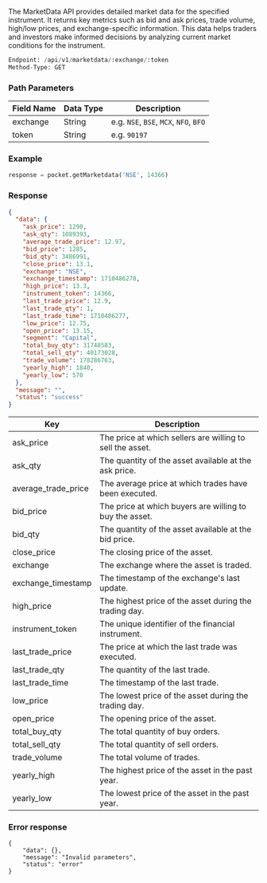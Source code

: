 <!-- ## Get Market Data -->
The MarketData API provides detailed market data for the specified instrument. It returns key metrics such as bid and ask prices, trade volume, high/low prices, and exchange-specific information. This data helps traders and investors make informed decisions by analyzing current market conditions for the instrument.

```python
Endpoint: /api/v1/marketdata/:exchange/:token
Method-Type: GET
```


### Path Parameters
| Field Name | Data Type | Description                           |
|------------|-----------|---------------------------------------|
| exchange   | String    | e.g. `NSE`, `BSE`, `MCX`, `NFO`, `BFO`    |
| token      | String    | e.g. `90197`                            |


### Example
```python
response = pocket.getMarketdata('NSE', 14366)
```


### Response
```json
{
  "data": {
    "ask_price": 1290,
    "ask_qty": 1089393,
    "average_trade_price": 12.97,
    "bid_price": 1285,
    "bid_qty": 3486991,
    "close_price": 13.1,
    "exchange": "NSE",
    "exchange_timestamp": 1710486278,
    "high_price": 13.3,
    "instrument_token": 14366,
    "last_trade_price": 12.9,
    "last_trade_qty": 1,
    "last_trade_time": 1710486277,
    "low_price": 12.75,
    "open_price": 13.15,
    "segment": "Capital",
    "total_buy_qty": 31748583,
    "total_sell_qty": 40173028,
    "trade_volume": 178286763,
    "yearly_high": 1840,
    "yearly_low": 570
  },
  "message": "",
  "status": "success"
}
```

| Key                 | Description                                               |
|---------------------|-----------------------------------------------------------|
| ask_price           | The price at which sellers are willing to sell the asset. |
| ask_qty             | The quantity of the asset available at the ask price.     |
| average_trade_price | The average price at which trades have been executed.     |
| bid_price           | The price at which buyers are willing to buy the asset.   |
| bid_qty             | The quantity of the asset available at the bid price.     |
| close_price         | The closing price of the asset.                           |
| exchange            | The exchange where the asset is traded.                   |
| exchange_timestamp | The timestamp of the exchange's last update.              |
| high_price          | The highest price of the asset during the trading day.    |
| instrument_token    | The unique identifier of the financial instrument.        |
| last_trade_price    | The price at which the last trade was executed.          |
| last_trade_qty      | The quantity of the last trade.                           |
| last_trade_time     | The timestamp of the last trade.                          |
| low_price           | The lowest price of the asset during the trading day.     |
| open_price          | The opening price of the asset.                           |
| total_buy_qty       | The total quantity of buy orders.                         |
| total_sell_qty      | The total quantity of sell orders.                        |
| trade_volume        | The total volume of trades.                               |
| yearly_high         | The highest price of the asset in the past year.          |
| yearly_low          | The lowest price of the asset in the past year.           |


### Error response
```
{
    "data": {},
    "message": "Invalid parameters",
    "status": "error"
}
```